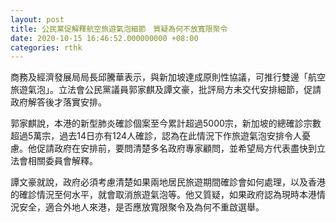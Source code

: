 ```yaml
---
layout: post
title: 公民黨促解釋航空旅遊氣泡細節　質疑為何不放寬限聚令
date: 2020-10-15 16:46:52.000000000 +08:00
categories: rthk
---
```


商務及經濟發展局局長邱騰華表示，與新加坡達成原則性協議，可推行雙邊「航空旅遊氣泡」。立法會公民黨議員郭家麒及譚文豪，批評局方未交代安排細節，促請政府解答後才落實安排。

郭家麒說，本港的新型肺炎確診個案至今累計超過5000宗，新加坡的總確診宗數超過5萬宗，過去14日亦有124人確診，認為在此情況下作旅遊氣泡安排令人憂慮。他促請政府在安排前，要問清楚多名政府專家顧問，並希望局方代表盡快到立法會相關委員會解釋。

譚文豪就說，政府必須考慮清楚如果兩地居民旅遊期間確診會如何處理，以及香港的確診情況至何水平，就會取消旅遊氣泡等。他又質疑，如果政府認為現時本港情況安全，適合外地人來港，是否應放寬限聚令及為何不重啟選舉。
